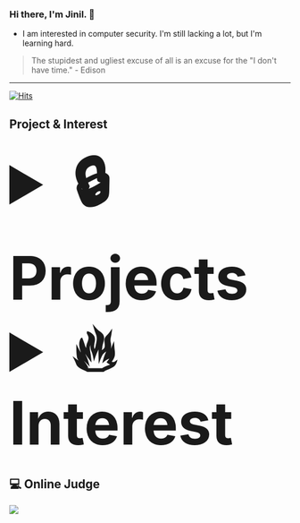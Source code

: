 ### Hi there, I'm Jinil. 👋       
     
* I am interested in computer security. I'm still lacking a lot, but I'm learning hard.   

> The stupidest and ugliest excuse of all is an excuse for the "I don't have time." - Edison
-----------------    

[![Hits](https://hits.seeyoufarm.com/api/count/incr/badge.svg?url=https%3A%2F%2Fgithub.com%2Fjiniljeil%2Fhit-counter&count_bg=%23141415&title_bg=%23555555&icon=&icon_color=%23E7E0E0&title=hits&edge_flat=false)](https://hits.seeyoufarm.com)

## Project & Interest
<details> 
     <summary style="font-size: 80pt; font-weight: bold">🔒 Projects </summary> <br>
<details>
     <summary style="font-size: 80pt; font-weight: bold">🔒 Security & Software Testing </summary> <br>
     <ul>
          <li><a href="https://github.com/jiniljeil/Fuzzing">(C/C++) Fuzzing Framework(2021-2)</a></li>
     </ul>
</details>

<details>
     <summary style="font-size: 80pt; font-weight: bold">📱 Android App </summary> <br>
     <ul> 
          <li><a href="https://github.com/jiniljeil/hgu_shop">HGU SHOP Application (2019-2)</a></li>
          <li><a href="https://github.com/jiniljeil/PlaceofMeeting">Place of Meeting Application (2021-1)</a></li>     
     </ul> 
</details>
     
<details>
     <summary style="font-size: 80pt; font-weight: bold"> 🖥️ Web Application </summary> <br>
     <ul>
          <li><a href="https://github.com/jiniljeil/Class_Assessment">Lecture Assessment Website (2020-2)</a></li>
          <li><a href="https://github.com/jiniljeil/LAN-STUDY">LAN STUDY (Secure Coding Contest) (2021-1)</a></li>
     </ul>
</details> 
  
<details>
     <summary style="font-size: 80pt; font-weight: bold"> 📟 GUI Program </summary> <br>
     <ul>
          <li><a href="https://github.com/jiniljeil/JavaProject/tree/master/UpgradeCalculator">Calculator (2020-1)</a></li>
          <li><a href="https://github.com/jiniljeil/JavaProject/tree/master/ImageEditor">Image Editor (2020-1)</a></li>
          <li><a href="https://github.com/jiniljeil/JavaProject/tree/master/GraphicEditor">Paint Board (2020-1)</a></li>
          <li><a href="https://github.com/jiniljeil/JavaProject/tree/master/Connect6">Connect6 (2020-1)</a></li>
          <li><a href="https://github.com/jiniljeil/MobileCar-Control-System">MobileCar Control System (2021-2)</a></li>
     </ul>
</details>
     
<details>
     <summary style="font-size: 80pt; font-weight: bold"> 📃 Others </summary> <br>
     <ul>
          <li><a href="https://github.com/jiniljeil/CppExample">C++ Education Video Contest (2020-2)</a></li>
     </ul>
</details>
</details>
<details> 
     <summary style="font-size: 80pt; font-weight: bold"> 🔥 Interest </summary> <br>
     <ul>
          <li>Language
               <ul>
                    <li>C/C++/Assembly</li>
                    <li>Java</li>
                    <li>Python</li>
                    <li>Web (Javascript, PHP, JSP)</li>
                    <li>Mobile Application (Dart)</li>
               </ul>
          </li>
          <li>Security
               <ul>
                    <li>Web</li>
                    <li>System</li>
               </ul>
          </li>
     </ul>
</details>

## 💻 Online Judge    
<a href="https://solved.ac/profile/hello_world1"><img src="https://github-readme-solvedac-hyp3rflow.vercel.app/api/?handle=hello_world1"></a><br>
<!--
- [Baekjoon](https://www.acmicpc.net/user/hello_world1)  
[![백준 티어](http://mazassumnida.wtf/api/v2/generate_badge?boj=hello_world1)](https://www.acmicpc.net/user/hello_world1)   

**jiniljeil/jiniljeil** is a ✨ _special_ ✨ repository because its `README.md` (this file) appears on your GitHub profile.
 
Here are some ideas to get you started:

- 🔭 I’m currently working on ...
- 🌱 I’m currently learning ...
- 👯 I’m looking to collaborate on ...
- 🤔 I’m looking for help with ...
- 💬 Ask me about ...
- 📫 How to reach me: ...
- 😄 Pronouns: ...
- ⚡ Fun fact: ...
-->
